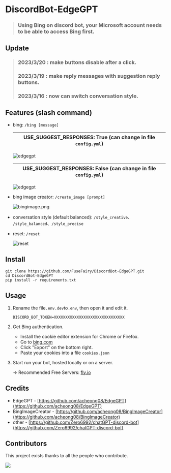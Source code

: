 # DiscordBot-EdgeGPT
> ### Using Bing on discord bot, your Microsoft account needs to be able to access Bing first.
> 
## Update
> ### 2023/3/20 : make buttons disable after a click.
> ### 2023/3/19 : make reply messages with suggestion reply buttons.
> ### 2023/3/16 : now can switch conversation style.

## Features (slash command)
* bing: `/bing [message]`

   | USE_SUGGEST_RESPONSES: True  (can change in file ```config.yml```) |
   |---|
  ![edgegpt](https://i.imgur.com/cLPL156.png)

   | USE_SUGGEST_RESPONSES: False (can change in file ```config.yml```) |
   |---|
  ![edgegpt](https://i.imgur.com/yK3P9Kt.png)
  
* bing image creator: `/create_image [prompt]`
  
  ![bingimage.png](https://i.postimg.cc/3JFr67pD/bingimage.png)
 
* conversation style (default balanced): `/style_creative`、 `/style_balanced`、`/style_precise`

* reset: `/reset`

  ![reset](https://i.imgur.com/AG5qQ1F.png)

## Install
```
git clone https://github.com/FuseFairy/DiscordBot-EdgeGPT.git
cd DiscordBot-EdgeGPT
pip install -r requirements.txt
```

## Usage
1. Rename the file`.env.dev`to`.env`, then open it and edit it.
   ```
   DISCORD_BOT_TOKEN=XXXXXXXXXXXXXXXXXXXXXXXXXXXXXXX
   ```
   
2. Get Bing authentication.
   * Install the cookie editor extension for Chrome or Firefox.
   * Go to [bing.com](http://bing.com/chat)
   * Click "Export" on the bottom right.
   * Paste your cookies into a file `cookies.json`

4. Start run your bot, hosted locally or on a server.

   -> Recommended Free Servers: [fly.io](https://fly.io/)

## Credits
* EdgeGPT - [https://github.com/acheong08/EdgeGPT](https://github.com/acheong08/EdgeGPT)
* BingImageCreator - [https://github.com/acheong08/BingImageCreator](https://github.com/acheong08/BingImageCreator)
* other - [https://github.com/Zero6992/chatGPT-discord-bot](https://github.com/Zero6992/chatGPT-discord-bot)

## Contributors

This project exists thanks to all the people who contribute.

 <a href="https://github.com/FuseFairy/DiscordBot-EdgeGPT/graphs/contributors">
  <img src="https://contrib.rocks/image?repo=FuseFairy/DiscordBot-EdgeGPT" />
 </a>
